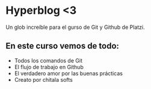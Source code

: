 # Hyperblog <3

Un glob increíble para el gurso de Git y Github de Platzi.

## En este curso vemos de todo:

* Todos los comandos de Git
* El flujo de trabajo en Github
* El verdadero amor por las buenas prácticas
* Creato por chitala softs
